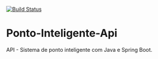 [![Build Status](https://travis-ci.org/emmoro/ponto-inteligente.svg?branch=master)](https://travis-ci.org/emmoro/ponto-inteligente)

# Ponto-Inteligente-Api
API - Sistema de ponto inteligente com Java e Spring Boot.
